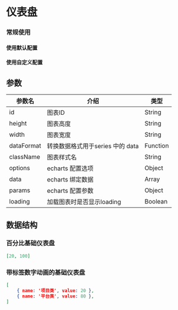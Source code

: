 # 仪表盘

### 常规使用

#### 使用默认配置
<vEcharts-demo
    demo-height="300px"
    source-code="common-charts:::Gauge/Gauge-demo"
/>

#### 使用自定义配置
<vEcharts-demo
    demo-height="300px"
    source-code="common-charts:::Gauge/Gauge-custom-demo"
/>

## 参数

| 参数名     | 介绍                             | 类型     |
| ---------- | -------------------------------- | -------- |
| id         | 图表ID                           | String   |
| height     | 图表高度                         | String   |
| width      | 图表宽度                         | String   |
| dataFormat | 转换数据格式用于series 中的 data | Function |
| className  | 图表样式名                       | String   |
| options    | echarts 配置选项                 | Object   |
| data       | echarts 绑定数据                 | Array    |
| params     | echarts 配置参数                 | Object   |
| loading    | 加载图表时是否显示loading        | Boolean  |

## 数据结构

### 百分比基础仪表盘

```json
[20, 100]
```

### 带标签数字动画的基础仪表盘

```json
[
    { name: '项目类', value: 20 },
    { name: '平台类', value: 80 },
]
```

